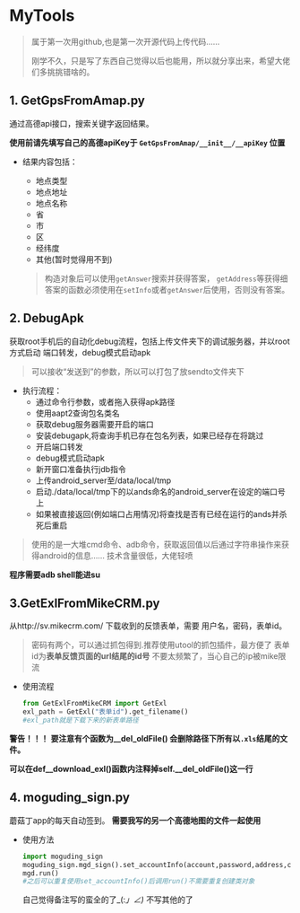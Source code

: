 # MyTools

> 属于第一次用github,也是第一次开源代码上传代码……
>
> 刚学不久，只是写了东西自己觉得以后也能用，所以就分享出来，希望大佬们多挑挑错啥的。



## 1. GetGpsFromAmap.py
通过高德api接口，搜索关键字返回结果。

**使用前请先填写自己的高德apiKey于 `GetGpsFromAmap/__init__/__apiKey` 位置**

- 结果内容包括：

  - 地点类型
  - 地点地址
  - 地点名称
  - 省
  - 市
  - 区
  - 经纬度
  - 其他(暂时觉得用不到)

  > 构造对象后可以使用`getAnswer`搜索并获得答案，
  > `getAddress`等获得细答案的函数必须使用在`setInfo`或者`getAnswer`后使用，否则没有答案。



## 2. DebugApk
获取root手机后的自动化debug流程，包括上传文件夹下的调试服务器，并以root方式启动
端口转发，debug模式启动apk

> 可以接收“发送到”的参数，所以可以打包了放sendto文件夹下

- 执行流程：
  - 通过命令行参数，或者拖入获得apk路径
  - 使用aapt2查询包名类名
  - 获取debug服务器需要开启的端口
  - 安装debugapk,将查询手机已存在包名列表，如果已经存在将跳过
  - 开启端口转发
  - debug模式启动apk
  - 新开窗口准备执行jdb指令
  - 上传android_server至/data/local/tmp
  - 启动./data/local/tmp下的以ands命名的android_server在设定的端口号上
  - 如果被直接返回(例如端口占用情况)将查找是否有已经在运行的ands并杀死后重启
  
 > 使用的是一大堆cmd命令、adb命令，获取返回值以后通过字符串操作来获得android的信息……
 > 技术含量很低，大佬轻喷
  
  **程序需要adb shell能进su**

  
## 3.GetExlFromMikeCRM.py
从http://sv.mikecrm.com/ 下载收到的反馈表单，需要 用户名，密码，表单id。
> 密码有两个，可以通过抓包得到.推荐使用utool的抓包插件，最方便了
> 表单id为**表单反馈页面的url结尾的id号**
> 不要太频繁了，当心自己的ip被mike限流

 - 使用流程
    ```python
    from GetExlFromMikeCRM import GetExl
    exl_path = GetExl("表单id").get_filename()
    #exl_path就是下载下来的新表单路径
    ```
**警告！！！**
**要注意有个函数为__del_oldFile() 会删除路径下所有以`.xls`结尾的文件。**

**可以在def__download_exl()函数内注释掉self.__del_oldFile()这一行**


## 4. moguding_sign.py
蘑菇丁app的每天自动签到。
**需要我写的另一个高德地图的文件一起使用**
- 使用方法
  ```python
  import moguding_sign
  moguding_sign.mgd_sign().set_accountInfo(account,password,address,city)
  mgd.run()
  #之后可以重复使用set_accountInfo()后调用run()不需要重复创建类对象
  ```
  自己觉得备注写的蛮全的了_(:_」∠)_ 不写其他的了
